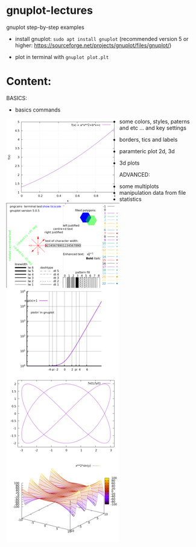 # gnuplot-lectures
gnuplot step-by-step examples

* install gnuplot: `sudo apt install gnuplot` (recommended version 5 or higher: https://sourceforge.net/projects/gnuplot/files/gnuplot/)

* plot in terminal with `gnuplot plot.plt`

# Content:

BASICS:
* basics commands

<img src="misc/plot1.gif" align="left" width="300" >

* some colors, styles, paterns and etc  ... and key settings 

<img src="misc/plot2.gif" align="left" width="300" >

* borders, tics and labels 

<img src="misc/plot3.gif" align="left" width="300" >

* paramteric plot 2d, 3d 

<img src="misc/plot4.gif" align="left" width="300" >

* 3d plots 

<img src="misc/plot5.gif" align="left" width="300" >

ADVANCED:
* some multiplots
* manipulation data from file
* statistics

